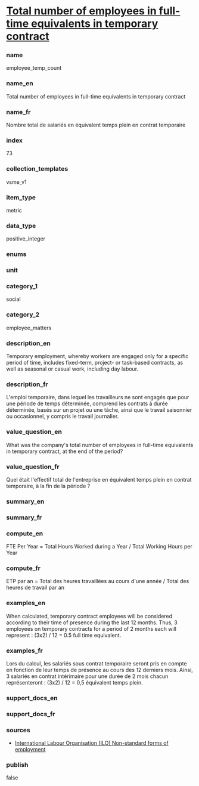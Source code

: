 
# [Total number of employees in full-time equivalents in temporary contract](#employee_temp_count)

### name

employee_temp_count

### name_en

Total number of employees in full-time equivalents in temporary contract

### name_fr

Nombre total de salariés en équivalent temps plein en contrat temporaire

### index

73

### collection_templates

vsme_v1

### item_type

metric

### data_type

positive_integer

### enums



### unit



### category_1

social

### category_2

employee_matters

### description_en

Temporary employment, whereby workers are engaged only for a specific period of time, includes
fixed-term, project- or task-based contracts, as well as seasonal or casual work, including day
labour.

### description_fr

L'emploi temporaire, dans lequel les travailleurs ne sont engagés que pour une période de temps
déterminée, comprend les contrats à durée déterminée, basés sur un projet ou une tâche, ainsi que
le travail saisonnier ou occasionnel, y compris le travail journalier.

### value_question_en

What was the company's total number of employees in full-time equivalents in temporary contract,
at the end of the period?

### value_question_fr

Quel était l'effectif total de l'entreprise en équivalent temps plein en contrat temporaire, à la
fin de la période ?

### summary_en



### summary_fr



### compute_en

FTE Per Year = Total Hours Worked during a Year / Total Working Hours per Year

### compute_fr

ETP par an = Total des heures travaillées au cours d'une année / Total des heures de travail par an

### examples_en

When calculated, temporary contract employees will be considered according to their time of
presence during the last 12 months. Thus, 3 employees on temporary contracts for a period of 2
months each will represent : (3x2) / 12 = 0.5 full time equivalent.

### examples_fr

Lors du calcul, les salariés sous contrat temporaire seront pris en compte en fonction de leur
temps de présence au cours des 12 derniers mois. Ainsi, 3 salariés en contrat intérimaire pour une
durée de 2 mois chacun représenteront : (3x2) / 12 = 0,5 équivalent temps plein.

### support_docs_en



### support_docs_fr



### sources

- [International Labour Organisation (ILO) Non-standard forms of employment](https://www.ilo.org/global/topics/non-standard-employment/WCMS_534826/lang--en/index.htm#:~:text=Temporary%20employment%2C%20whereby%20workers%20are,casual%20work%2C%20including%20day%20labour.)

### publish

false
